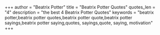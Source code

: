 +++
author = "Beatrix Potter"
title = "Beatrix Potter Quotes"
quotes_len = "4"
description = "the best 4 Beatrix Potter Quotes"
keywords = "beatrix potter,beatrix potter quotes,beatrix potter quote,beatrix potter sayings,beatrix potter saying,quotes, sayings,quote, saying, motivation"
+++
